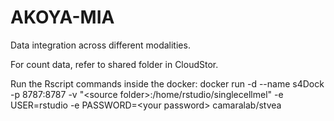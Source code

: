 # AKOYA-MIA
Data integration across different modalities.

For count data, refer to shared folder in CloudStor.

Run the Rscript commands inside the docker:  docker run -d --name s4Dock -p 8787:8787 -v "\<source folder\>:/home/rstudio/singlecellmel" -e USER=rstudio -e PASSWORD=\<your password\> camaralab/stvea
